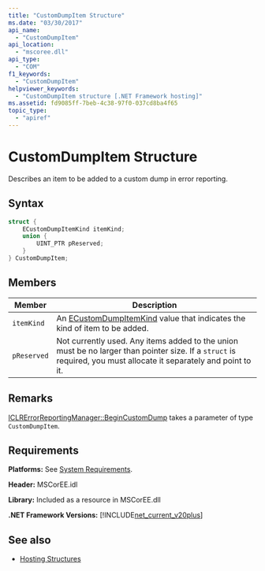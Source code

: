 ```yaml
---
title: "CustomDumpItem Structure"
ms.date: "03/30/2017"
api_name: 
  - "CustomDumpItem"
api_location: 
  - "mscoree.dll"
api_type: 
  - "COM"
f1_keywords: 
  - "CustomDumpItem"
helpviewer_keywords: 
  - "CustomDumpItem structure [.NET Framework hosting]"
ms.assetid: fd9085ff-7beb-4c38-97f0-037cd8ba4f65
topic_type: 
  - "apiref"
---
```

# CustomDumpItem Structure
Describes an item to be added to a custom dump in error reporting.  
  
## Syntax  
  
```cpp  
struct {  
    ECustomDumpItemKind itemKind;
    union {  
        UINT_PTR pReserved;  
    }  
} CustomDumpItem;  
```  
  
## Members  
  
|Member|Description|  
|------------|-----------------|  
|`itemKind`|An [ECustomDumpItemKind](../../../../docs/framework/unmanaged-api/hosting/ecustomdumpitemkind-enumeration.md) value that indicates the kind of item to be added.|  
|`pReserved`|Not currently used. Any items added to the union must be no larger than pointer size. If a `struct` is required, you must allocate it separately and point to it.|  
  
## Remarks  
 [ICLRErrorReportingManager::BeginCustomDump](../../../../docs/framework/unmanaged-api/hosting/iclrerrorreportingmanager-begincustomdump-method.md) takes a parameter of type `CustomDumpItem`.  
  
## Requirements  
 **Platforms:** See [System Requirements](../../../../docs/framework/get-started/system-requirements.md).  
  
 **Header:** MSCorEE.idl  
  
 **Library:** Included as a resource in MSCorEE.dll  
  
 **.NET Framework Versions:** [!INCLUDE[net_current_v20plus](../../../../includes/net-current-v20plus-md.md)]  
  
## See also

- [Hosting Structures](../../../../docs/framework/unmanaged-api/hosting/hosting-structures.md)
